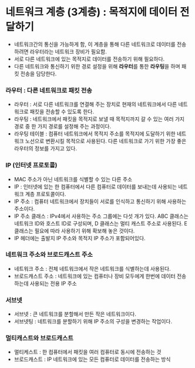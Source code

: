 # 네트워크 계층 (3계층) : 목적지에 데이터 전달하기
- 네트워크간의 통신을 가능하게 함, 이 계층을 통해 다른 네트워크로 데이터를 전송하려면 라우터라는 네트워크 장비가 필요함.
- 서로 다른 네트워크에 있는 목적지로 데이터를 전송하기 위해 필요하다.
- 다른 네트워크와 통신하기 위한 경로 설정을 위해 **라우터**를 통한 **라우팅**을 하며 패킷 전송을 담당한다.

### 라우터 : 다른 네트워크로 패킷 전송
- 라우터 : 서로 다른 네트워크를 연결해 주는 장치로 현재의 네트워크에서 다른 네트워크로 패킷을 전송할 수 있도록 한다.
- 라우팅 : 네트워크에서 패킷을 목적지로 보낼 때 목적지까지 갈 수 있는 여러 가지 경로 중 한 가지 경로를 설정해 주는 과정이다.
- 라우팅 테이블 : 컴퓨터 네트워크에서 목적지 주소를 목적지에 도달하기 위한 네트워크 노선으로 변환시킬 목적으로 사용된다. 다른 네트워크로 가기 위한 가장 좋은 라우터의 정보를 가지고 있다.

### IP (인터넷 프로토콜)
- MAC 주소가 아닌 네트워크를 식별할 수 있는 다른 주소
- IP : 인터넷에 있는 한 컴퓨터에서 다른 컴퓨터로 데이터를 보내는데 사용되는 네트워크 계층 프로토콜이다.
- IP 주소 : 컴퓨터 네트워크에서 장치들이 서로를 인식하고 통신하기 위해 사용하는 주소이다.
- IP 주소 클래스 : IPv4에서 사용하는 주소 그룹에는 다섯 개가 있다. ABC 클래스는 네트워크 ID와 호스트 ID로 구성되며, D 클래스는 멀티 캐스트 주소로 사용된다. E 클래스는 필요에 따라 사용하기 위해 확보해 놓은 것이다.
- IP 헤더에는 출발지 IP 주소와 목적지 IP 주소가 포함되어있다.

### 네트워크 주소와 브로드캐스트 주소
- 네트워크 주소 : 전체 네트워크에서 작은 네트워크를 식별하는데 사용된다.
- 브로드캐스트 주소 : 네트워크에 있는 컴퓨터나 장비 모두에게 한번에 데이터 전송하는데 사용되는 전용 IP 주소

### 서브넷
- 서브넷 : 큰 네트워크를 분할해서 만든 작은 네트워크이다.
- 서브넷팅 : 네트워크를 분할하기 위해 IP 주소의 구성을 변경하는 작업이다.

### 멀티캐스트와 브로드캐스트
- 멀티케스트 : 한 컴퓨터에서 패킷을 여러 컴퓨터로 동시에 전송하는 것
- 브로드캐스트 : IP 네트워크에 있는 모든 컴퓨터로 데이터를 전송하는 방식